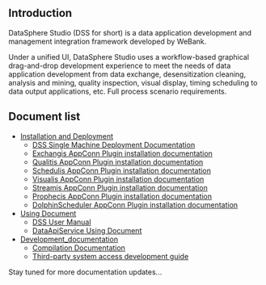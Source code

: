 ## Introduction

DataSphere Studio (DSS for short) is a data application development and management integration framework developed by WeBank.

Under a unified UI, DataSphere Studio uses a workflow-based graphical drag-and-drop development experience to meet the needs of data application development from data exchange, desensitization cleaning, analysis and mining, quality inspection, visual display, timing scheduling to data output applications, etc. Full process scenario requirements.

## Document list
* [Installation and Deployment](Installation_and_Deployment)
  * [DSS Single Machine Deployment Documentation](Installation_and_Deployment/DSS&Linkis_one-click_deployment_document_stand-alone_version.md)
  * [Exchangis AppConn Plugin installation documentation](https://github.com/WeBankFinTech/Exchangis/blob/master/docs/en_US/ch1/exchangis_appconn_deploy_en.md)
  * [Qualitis AppConn Plugin installation documentation](https://github.com/WeBankFinTech/Qualitis/blob/master/docs/zh_CN/ch1/%E6%8E%A5%E5%85%A5%E5%B7%A5%E4%BD%9C%E6%B5%81%E6%8C%87%E5%8D%97.md)
  * [Schedulis AppConn Plugin installation documentation](Installation_and_Deployment/SchedulisAppConn_Plugin_Installation_Documentation.md)
  * [Visualis AppConn Plugin installation documentation](https://github.com/WeBankFinTech/Visualis/blob/master/visualis_docs/en_US/Visualis_appconn_install_en.md)
  * [Streamis AppConn Plugin installation documentation](https://github.com/WeBankFinTech/Streamis/blob/main/docs/en_US/0.2.0/development/StreamisAppConnInstallationDocument.md)
  * [Prophecis AppConn Plugin installation documentation](https://github.com/WeBankFinTech/Prophecis/blob/master/docs/zh_CN/Deployment_Documents/Prophecis%20Appconn%E5%AE%89%E8%A3%85%E6%96%87%E6%A1%A3.md)
  * [DolphinScheduler AppConn Plugin installation documentation](Installation_and_Deployment/DolphinScheduler_Plugin_Installation_Documentation.md)
* [Using Document](Using_Document)
    * [DSS User Manual](Using_Document/DSS_User_Manual.md)
    * [DataApiService Using Document](Using_Document/DataApiService_Usage_Documentation.md)
* [Development_documentation](Development_Documentation)
    * [Compilation Documentation](Development_Documentation/Compilation_Documentation.md)
    * [Third-party system access development guide](Development_Documentation/Third-party_System_Access_Development_Guide.md)

Stay tuned for more documentation updates...